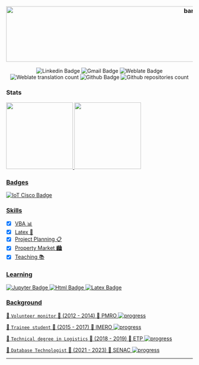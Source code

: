 <h3 align="center"> 
  <img alt="banner" src="https://snipboard.io/yEeb0F.jpg" width="1000" height="150">
</h3>

<p align="center">
  <img alt="Linkedin Badge" href="https://www.linkedin.com/in/vitoria-pecanha/" src="https://img.shields.io/badge/-Vitória-blue?style=flat-square&logo=Linkedin&logoColor=white&link=https://www.linkedin.com/in/vitoria-pecanha/" />

  <img alt="Gmail Badge" href="mailto:vitoriapecanha.log@gmail.com" src="https://img.shields.io/badge/-vitoriapecanha.log@gmail.com-c14438?style=flat-flat&logo=Gmail&logoColor=white&link=mailto:vitoriapecanha.log@gmail.com" />

  <img alt="Weblate Badge" href="mailto:vitoriapecanha.log@gmail.com" src="https://img.shields.io/badge/-PenariaToji-%23219f84?style=flat-flat&logo=Weblate&link=https://translate.habitica.com/user/PenariaToji/" />

  <img alt="Weblate translation count" src="https://img.shields.io/weblate/translations/PenariaToji?color=%23219f84&label=weblate%20translations&server=https%3A%2F%2Ftranslate.habitica.com%2F">

  <img alt="Github Badge" href="mailto:vitoriapecanha.log@gmail.com" src="https://img.shields.io/badge/-vitoriape-black?style-flat-square&logo=Github&logoColor=white&link=https://github.com/vitoriape" />

  <img alt="Github repositories count" src="https://img.shields.io/github/followers/vitoriape?color=black">
  </a>
</p>



### Stats 
<div>
  
<a href="https://github.com/vitoriape/vitoriape">
<img height="180em" src="https://github-readme-stats.vercel.app/api?username=vitoriape&count_private=true&show_icons=true&theme=github_dark&icon_color=c1cb12"/>
<img height="180em" src="https://github-readme-stats.vercel.app/api/top-langs/?username=vitoriape&theme=github_dark&font_color=c1cb12)("https://github.com/vitoriape/github-readme-stats%22" />
</div>

### Badges

<img alt="IoT Cisco Badge" href="https://www.credly.com/badges/4e4f1094-886b-4794-8f49-ff99ab678d0f/public_url" src="https://snipboard.io/biwFsp.jpg" />

### Skills
                                                                                                                                            
- [x] VBA 📊
- [x] Latex 📑
- [x] Project Planning 📋
- [x] Property Market 🏙
- [x] Teaching 📚                                                                                                                                                                                                                                                                                               
### Learning
                                                                                                                                                     
<img alt="Jupyter Badge" src="https://img.shields.io/badge/Jupyter-616262?style=for-the-badge&logo=jupyter&logoColor=orange" />
<img alt="Html Badge" src="https://img.shields.io/badge/HTML-E34F26?style=for-the-badge&logo=html5&logoColor=white" />
<img alt="Latex Badge" src="https://img.shields.io/badge/LATEX-008181?style=for-the-badge&logo=latex&logoColor=cyan" />

                                                                                                                   
### Background
                                                                                                  
📒 `Volunteer monitor` 📅 (2012 - 2014) 🏫 PMRO  ![progress](https://progress-bar.dev/100/ "progress")
                                                                                                     
📘 `Trainee student` 📅 (2015 - 2017) 🏫 IMERO  ![progress](https://progress-bar.dev/100/ "progress")
                                                                                                    
📗 `Technical degree in Logistics` 📅 (2018 - 2019) 🏫 ETP  ![progress](https://progress-bar.dev/100/ "progress")
                                                                                                                
📙 `Database Technologist` 📅 (2021 - 2023) 🏫 SENAC  ![progress](https://progress-bar.dev/20/ "progress")     
                                                                                                         
---
                                                                                                         
